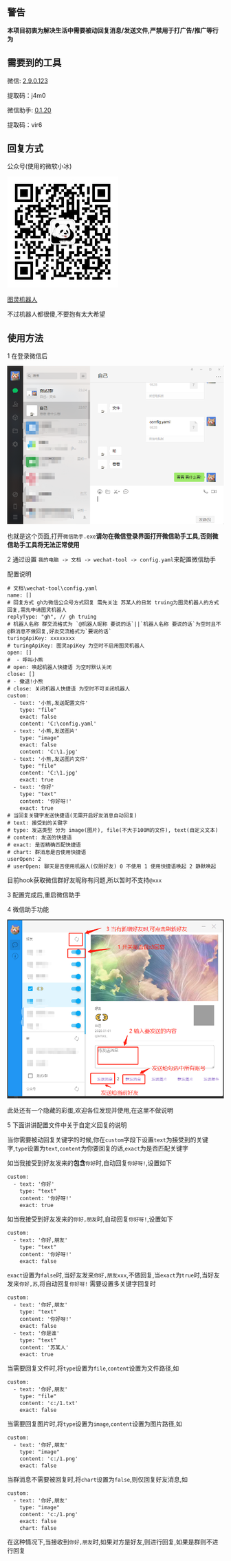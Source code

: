 ## 警告

<b>本项目初衷为解决生活中需要被动回复消息/发送文件,严禁用于打广告/推广等行为</b>

## 需要到的工具

微信: [2.9.0.123](https://pan.baidu.com/share/init?surl=zRJzwlZ1r8aRBeEc0lg1sw)

提取码：j4m0

微信助手: [0.1.20](https://pan.baidu.com/s/1-bjFgPO2vGMTh6uj9411Gg)

提取码：vir6

## 回复方式

公众号(使用的微软小冰)

![gh](./img/gh.jpg)

[图灵机器人](http://www.turingapi.com/)

不过机器人都很傻,不要抱有太大希望

## 使用方法

1 在登录微信后

![login](./img/1.png)

也就是这个页面,打开`微信助手.exe`<b>请勿在微信登录界面打开微信助手工具,否则微信助手工具将无法正常使用</b>

2 通过设置 `我的电脑 -> 文档 -> wechat-tool -> config.yaml`来配置微信助手

配置说明

```
# 文档\wechat-tool\config.yaml
name: []
# 回复方式 gh为微信公众号方式回复 需先关注 苏某人的日常 truing为图灵机器人的方式回复,需先申请图灵机器人
replyType: "gh", // gh truing
# 机器人名称 群交流格式为 `@机器人昵称 要说的话`||`机器人名称 要说的话`为空时且不@群消息不做回复,好友交流格式为`要说的话`
turingApiKey: xxxxxxxx
# turingApiKey: 图灵apiKey 为空时不启用图灵机器人
open: []
#  - 呼叫小熊
# open: 唤起机器人快捷语 为空时默认关闭
close: []
# - 撤退!小熊
# close: 关闭机器人快捷语 为空时不可关闭机器人
custom:
  - text: '小熊,发送配置文件'
    type: "file"
    exact: false
    content: 'C:\config.yaml'
  - text: '小熊,发送图片'
    type: "image"
    exact: false
    content: 'C:\1.jpg'
  - text: '小熊,发送图片文件'
    type: "file"
    content: 'C:\1.jpg'
    exact: true
  - text: '你好'
    type: "text"
    content: '你好呀!'
    exact: true
# 当回复关键字发送快捷语(无需开启好友消息自动回复)
# text: 接受到的关键字
# type: 发送类型 分为 image(图片), file(不大于100M的文件), text(自定义文本)
# content: 发送的快捷语
# exact: 是否精确匹配快捷语
# chart: 群消息是否使用快捷语
userOpen: 2
# userOpen: 聊天是否使用机器人(仅限好友) 0 不使用 1 使用快捷语唤起 2 静默唤起
```
目前hook获取微信群好友昵称有问题,所以暂时不支持`@xxx`

3 配置完成后,重启微信助手

4 微信助手功能

![wechat-tool](./img/2.png)

此处还有一个隐藏的彩蛋,欢迎各位发现并使用,在这里不做说明

5 下面讲讲配置文件中关于自定义回复的说明

当你需要被动回复关键字的时候,你在`custom`字段下设置`text`为接受到的关键字,`type`设置为`text`,`content`为你要回复的话,`exact`为是否匹配关键字

如当我接受到好友发来的<b>包含</b>`你好`时,自动回复`你好呀!`,设置如下

```
custom:
  - text: '你好'
    type: "text"
    content: '你好呀!'
    exact: true
```

如当我接受到好友发来的`你好,朋友`时,自动回复`你好呀!`,设置如下

```
custom:
  - text: '你好,朋友'
    type: "text"
    content: '你好呀!'
    exact: false
```
`exact`设置为`false`时,当好友发来`你好,朋友xxx`,不做回复,当`exact`为`true`时,当好友发来`你好,苏`,将自动回复`你好呀!`
需要设置多关键字回复时
```
custom:
  - text: '你好,朋友'
    type: "text"
    content: '你好呀!'
    exact: false
  - text: '你是谁'
    type: "text"
    content: '苏某人'
    exact: true
```

当需要回复文件时,将`type`设置为`file`,`content`设置为文件路径,如
```
custom:
  - text: '你好,朋友'
    type: "file"
    content: 'c:/1.txt'
    exact: false
```

当需要回复图片时,将`type`设置为`image`,`content`设置为图片路径,如
```
custom:
  - text: '你好,朋友'
    type: "image"
    content: 'c:/1.png'
    exact: false
```

当群消息不需要被回复时,将`chart`设置为`false`,则仅回复好友消息,如
```
custom:
  - text: '你好,朋友'
    type: "image"
    content: 'c:/1.png'
    exact: false
    chart: false
```
在这种情况下,当接收到`你好,朋友`时,如果对方是好友,则进行回复,如果是群则不进行回复
